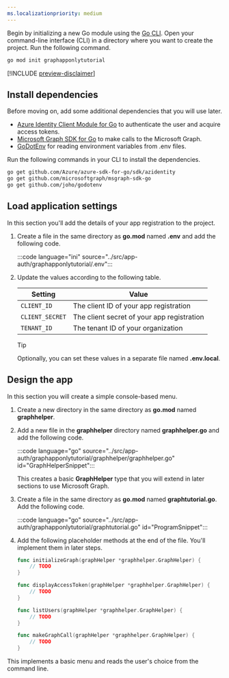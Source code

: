 ```yaml
---
ms.localizationpriority: medium
---
```


<!-- markdownlint-disable MD041 -->

Begin by initializing a new Go module using the [Go CLI](https://pkg.go.dev/cmd/go). Open your command-line interface (CLI) in a directory where you want to create the project. Run the following command.

```bash
go mod init graphapponlytutorial
```

[!INCLUDE [preview-disclaimer](../preview-disclaimer.md)]

## Install dependencies

Before moving on, add some additional dependencies that you will use later.

- [Azure Identity Client Module for Go](https://github.com/Azure/azure-sdk-for-go/tree/main/sdk/azidentity) to authenticate the user and acquire access tokens.
- [Microsoft Graph SDK for Go](https://github.com/microsoftgraph/msgraph-sdk-go) to make calls to the Microsoft Graph.
- [GoDotEnv](https://github.com/joho/godotenv) for reading environment variables from .env files.

Run the following commands in your CLI to install the dependencies.

```bash
go get github.com/Azure/azure-sdk-for-go/sdk/azidentity
go get github.com/microsoftgraph/msgraph-sdk-go
go get github.com/joho/godotenv
```

## Load application settings

In this section you'll add the details of your app registration to the project.

1. Create a file in the same directory as **go.mod** named **.env** and add the following code.

    :::code language="ini" source="../src/app-auth/graphapponlytutorial/.env":::

1. Update the values according to the following table.

    | Setting         | Value                                      |
    |-----------------|--------------------------------------------|
    | `CLIENT_ID`     | The client ID of your app registration     |
    | `CLIENT_SECRET` | The client secret of your app registration |
    | `TENANT_ID`     | The tenant ID of your organization         |

    > [!TIP]
    > Optionally, you can set these values in a separate file named **.env.local**.

## Design the app

In this section you will create a simple console-based menu.

1. Create a new directory in the same directory as **go.mod** named **graphhelper**.

1. Add a new file in the **graphhelper** directory named **graphhelper.go** and add the following code.

    :::code language="go" source="../src/app-auth/graphapponlytutorial/graphhelper/graphhelper.go" id="GraphHelperSnippet":::

    This creates a basic **GraphHelper** type that you will extend in later sections to use Microsoft Graph.

1. Create a file in the same directory as **go.mod** named **graphtutorial.go**. Add the following code.

    :::code language="go" source="../src/app-auth/graphapponlytutorial/graphtutorial.go" id="ProgramSnippet":::

1. Add the following placeholder methods at the end of the file. You'll implement them in later steps.

    ```go
    func initializeGraph(graphHelper *graphhelper.GraphHelper) {
        // TODO
    }

    func displayAccessToken(graphHelper *graphhelper.GraphHelper) {
        // TODO
    }

    func listUsers(graphHelper *graphhelper.GraphHelper) {
        // TODO
    }

    func makeGraphCall(graphHelper *graphhelper.GraphHelper) {
        // TODO
    }
    ```

This implements a basic menu and reads the user's choice from the command line.
